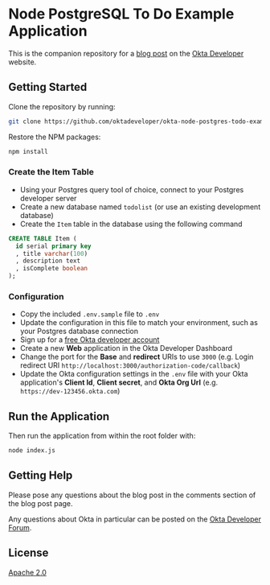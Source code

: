 # Node PostgreSQL To Do Example Application

This is the companion repository for a [blog post](https://developer.okta.com/blog/2019/11/22/node-postgres-simple-webapp) on the [Okta Developer](https://developer.okta.com) website.

## Getting Started

Clone the repository by running:

```sh
git clone https://github.com/oktadeveloper/okta-node-postgres-todo-example.git
```

Restore the NPM packages:

```sh
npm install
```

### Create the Item Table

* Using your Postgres query tool of choice, connect to your Postgres developer server
* Create a new database named `todolist` (or use an existing development database)
* Create the `Item` table in the database using the following command

```sql
CREATE TABLE Item (
  id serial primary key
  , title varchar(100)
  , description text
  , isComplete boolean
);
```

### Configuration

* Copy the included `.env.sample` file to `.env`
* Update the configuration in this file to match your environment, such as your Postgres database connection
* Sign up for a [free Okta developer account](https://developer.okta.com)
* Create a new **Web** application in the Okta Developer Dashboard
* Change the port for the **Base** and **redirect** URIs to use `3000` (e.g. Login redirect URI `http://localhost:3000/authorization-code/callback`)
* Update the Okta configuration settings in the `.env` file with your Okta application's **Client Id**, **Client secret**, and **Okta Org Url** (e.g. `https://dev-123456.okta.com`)

## Run the Application

Then run the application from within the root folder with:

```sh
node index.js
```

## Getting Help

Please pose any questions about the blog post in the comments section of the blog post page.

Any questions about Okta in particular can be posted on the [Okta Developer Forum](https://devforum.okta.com/).

## License

[Apache 2.0](LICENSE)
